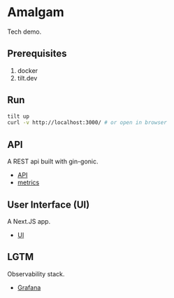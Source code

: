 # Amalgam

Tech demo.

## Prerequisites

1. docker
2. tilt.dev

## Run

```sh
tilt up
curl -v http://localhost:3000/ # or open in browser
```

## API

A REST api built with gin-gonic.

- [API](http://localhost:8080)
- [metrics](http://localhost:8080/metrics)

## User Interface (UI)

A Next.JS app.

- [UI](http://localhost:3000/)

## LGTM

Observability stack.

- [Grafana](http://localhost:3001/)
